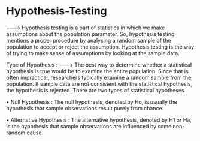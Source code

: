 # Hypothesis-Testing

---> Hypothesis testing is a part of statistics in which we make assumptions about the population parameter. So, hypothesis testing mentions a proper procedure by analysing a random sample of the population to accept or reject the assumption. Hypothesis testing is the way of trying to make sense of assumptions by looking at the sample data.

Type of Hypothesis :
---> The best way to determine whether a statistical hypothesis is true would be to examine the entire population. Since that is often impractical, researchers typically examine a random sample from the population. If sample data are not consistent with the statistical hypothesis, the hypothesis is rejected. There are two types of statistical hypotheses.

• Null Hypothesis :
The null hypothesis, denoted by Ho, is usually the hypothesis that sample observations result purely from chance.

• Alternative Hypothesis :
The alternative hypothesis, denoted by H1 or Ha, is the hypothesis that sample observations are influenced by some non-random cause.
